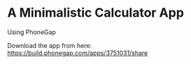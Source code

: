 # A Minimalistic Calculator App

Using PhoneGap

Download the app from here: https://build.phonegap.com/apps/3751031/share
